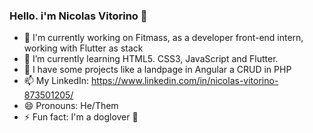 ### Hello. i'm Nicolas Vitorino 👋

- 🔭 I'm currently working on Fitmass, as a developer front-end intern, working with Flutter as stack
- 🌱 I’m currently learning HTML5. CSS3, JavaScript and Flutter.
- 👾 I have some projects like a landpage in Angular a CRUD in PHP
- 📫 My LinkedIn: https://www.linkedin.com/in/nicolas-vitorino-873501205/
- 😄 Pronouns: He/Them
- ⚡ Fun fact: I'm a doglover 🐶
